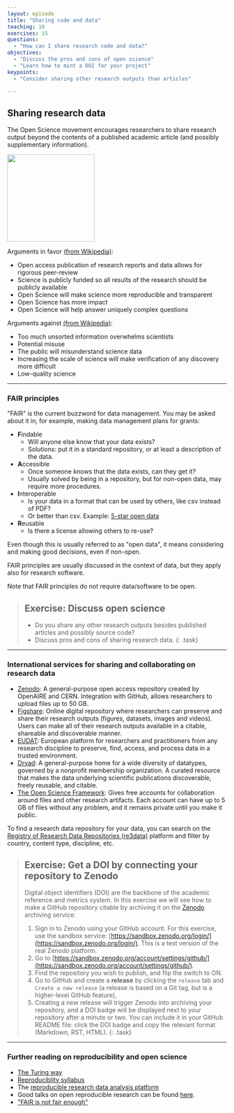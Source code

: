 ```yaml
---
layout: episode
title: "Sharing code and data"
teaching: 10
exercises: 15
questions:
  - "How can I share research code and data?"
objectives:
  - "Discuss the pros and cons of open science"
  - "Learn how to mint a DOI for your project"
keypoints:
  - "Consider sharing other research outputs than articles"

---
```


## Sharing research data

The Open Science movement encourages researchers
to share research output beyond the contents of a
published academic article (and possibly supplementary information).

 <img src="{{ site.baseurl }}/img/Open_Science_Principles.png" style="height: 200px;"/>

Arguments in favor [(from Wikipedia)](https://en.wikipedia.org/wiki/Open_science):
- Open access publication of research reports and data allows for rigorous peer-review
- Science is publicly funded so all results of the research should be publicly available
- Open Science will make science more reproducible and transparent
- Open Science has more impact
- Open Science will help answer uniquely complex questions

Arguments against [(from Wikipedia)](https://en.wikipedia.org/wiki/Open_science):
- Too much unsorted information overwhelms scientists
- Potential misuse
- The public will misunderstand science data
- Increasing the scale of science will make verification of any discovery more difficult
- Low-quality science

---

### FAIR principles

"FAIR" is the current buzzword for data management. You may be asked
about it in, for example, making data management plans for grants:

- **F**indable
  - Will anyone else know that your data exists?
  - Solutions: put it in a standard repository, or at least a
    description of the data.
- **A**ccessible
  - Once someone knows that the data exists, can they get it?
  - Usually solved by being in a repository, but for non-open data,
    may require more procedures.
- **I**nteroperable
  - Is your data in a format that can be used by others, like csv
    instead of PDF?
  - Or better than csv. Example: [5-star open data](https://5stardata.info/en/)
- **R**eusable
  - Is there a license allowing others to re-use?

Even though this is usually referred to as "open data", it means
considering and making good decisions, even if non-open.

FAIR principles are usually discussed in the context of data,
but they apply also for research software.

Note that FAIR principles do not require data/software to be open.

> ## Exercise: Discuss open science
> - Do you share any other research outputs besides published articles and possibly source code?
> - Discuss pros and cons of sharing research data.
{: .task}

---

### International services for sharing and collaborating on research data

- [Zenodo](https://zenodo.org/): A general-purpose open access repository
  created by OpenAIRE and CERN. Integration with GitHub, allows
  researchers to upload files up to 50 GB.
- [Figshare](https://figshare.com/): Online digital repository where researchers
  can preserve and share their research outputs (figures, datasets, images and videos).
  Users can make all of their research outputs available in a citable,
  shareable and discoverable manner.
- [EUDAT](https://eudat.eu): European platform for researchers and practitioners from any research discipline to preserve, find, access, and process data in a trusted environment.
- [Dryad](https://datadryad.org/): A general-purpose home for a wide diversity of datatypes,
  governed by a nonprofit membership organization.
  A curated resource that makes the data underlying scientific publications discoverable,
  freely reusable, and citable.
- [The Open Science Framework](https://osf.io/): Gives free accounts for collaboration
  around files and other research artifacts. Each account can have up to 5 GB of files
  without any problem, and it remains private until you make it public.

To find a research data repository for your data, you can search on the
[Registry of Research Data Repositories (re3data)](https://www.re3data.org/)
platform and filter by country, content type, discipline, etc.


> ## Exercise: Get a DOI by connecting your repository to Zenodo
>
> Digital object identifiers (DOI) are the backbone of the academic
> reference and metrics system. In this exercise we will see how to
> make a GitHub repository citable by archiving it on the
> [Zenodo](http://about.zenodo.org/) archiving service:
>
> 1. Sign in to Zenodo using your GitHub account. For this exercise, use the
>   sandbox service: [https://sandbox.zenodo.org/login/](https://sandbox.zenodo.org/login/). This is a test version of the real Zenodo platform.
> 2. Go to [https://sandbox.zenodo.org/account/settings/github/](https://sandbox.zenodo.org/account/settings/github/).
> 3. Find the repository you wish to publish, and flip the switch to ON.
> 4. Go to GitHub and create a **release**  by clicking the `release` tab and
>   `Create a new release`  (a release is based on a Git tag,
>    but is a higher-level GitHub feature),
> 5. Creating a new release will trigger Zenodo into archiving your repository,
>   and a DOI badge will be displayed next to your repository after a minute
>   or two. You can include it in your GitHub README file: click the
>   DOI badge and copy the relevant format (Markdown, RST, HTML).
{: .task}

---

### Further reading on reproducibility and open science

- [The Turing way](https://github.com/alan-turing-institute/the-turing-way/blob/master/chapters/open_research.md)
- [Reproduciblity syllabus](http://lorenabarba.com/blog/barbagroup-reproducibility-syllabus/)
- The [reproducible research data analysis platform](http://www.reana.io/)
- Good talks on open reproducible research can be found [here](http://inundata.org/talks/index.html).
- ["FAIR is not fair enough"]([https://danielskatzblog.wordpress.com/2017/06/22/fair-is-not-fair-enough/)
